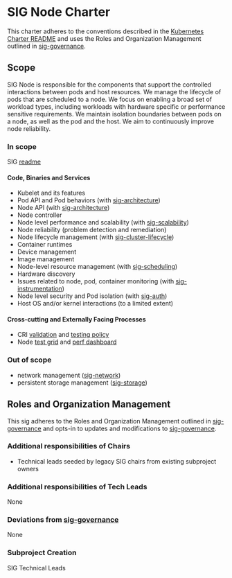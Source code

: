 # SIG Node Charter

This charter adheres to the conventions described in the [Kubernetes Charter README] and uses
the Roles and Organization Management outlined in [sig-governance].

## Scope

SIG Node is responsible for the components that support the controlled
interactions between pods and host resources.  We manage the lifecycle of pods
that are scheduled to a node.  We focus on enabling a broad set of workload
types, including workloads with hardware specific or performance sensitive requirements.  We maintain
isolation boundaries between pods on a node, as well as the pod and the host.  We
aim to continuously improve node reliability.

### In scope

SIG [readme]

#### Code, Binaries and Services

- Kubelet and its features
- Pod API and Pod behaviors (with [sig-architecture](../sig-architecture))
- Node API (with [sig-architecture](../sig-architecture))
- Node controller
- Node level performance and scalability (with [sig-scalability](../sig-scalability))
- Node reliability (problem detection and remediation)
- Node lifecycle management (with [sig-cluster-lifecycle](../sig-cluster-lifecycle))
- Container runtimes
- Device management
- Image management
- Node-level resource management (with [sig-scheduling](../sig-scheduling))
- Hardware discovery
- Issues related to node, pod, container monitoring (with [sig-instrumentation](../sig-instrumentation))
- Node level security and Pod isolation (with [sig-auth](../sig-auth))
- Host OS and/or kernel interactions (to a limited extent)

#### Cross-cutting and Externally Facing Processes

- CRI [validation] and [testing policy]
- Node [test grid] and [perf dashboard]

### Out of scope

- network management ([sig-network](../sig-network))
- persistent storage management ([sig-storage](../sig-storage))

## Roles and Organization Management

This sig adheres to the Roles and Organization Management outlined in [sig-governance]
and opts-in to updates and modifications to [sig-governance].

### Additional responsibilities of Chairs

- Technical leads seeded by legacy SIG chairs from existing subproject owners

### Additional responsibilities of Tech Leads

None

### Deviations from [sig-governance]

None

### Subproject Creation

SIG Technical Leads


[validation]: https://github.com/kubernetes/community/blob/master/contributors/devel/cri-validation.md
[testing policy]: /contributors/devel/sig-node/cri-testing-policy.md
[test grid]: https://k8s-testgrid.appspot.com/sig-node#Summary
[perf dashboard]: http://node-perf-dash.k8s.io/#/builds
[sig-governance]: https://github.com/kubernetes/community/blob/master/committee-steering/governance/sig-governance.md
[readme]: https://github.com/kubernetes/community/tree/master/sig-node
[Kubernetes Charter README]: https://github.com/kubernetes/community/blob/master/committee-steering/governance/README.md